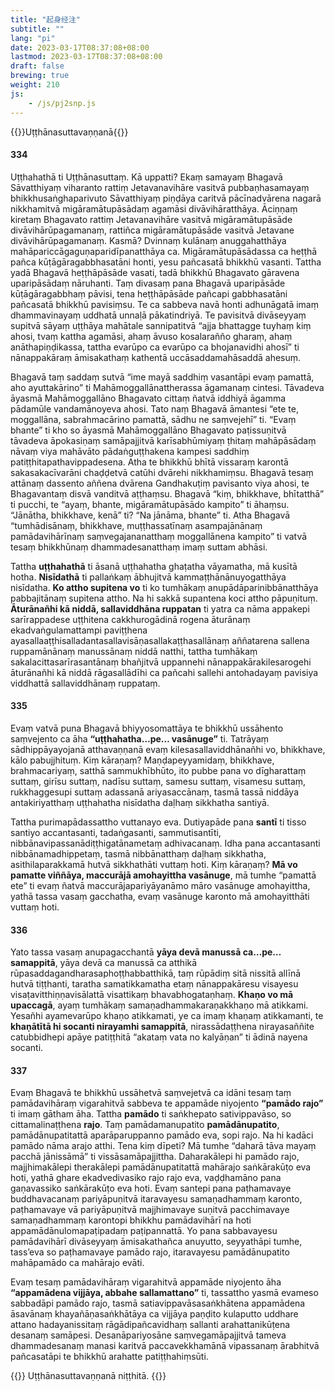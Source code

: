 ```yaml
---
title: "起身经注"
subtitle: ""
lang: "pi"
date: 2023-03-17T08:37:08+08:00
lastmod: 2023-03-17T08:37:08+08:00
draft: false
brewing: true
weight: 210
js:
    - /js/pj2snp.js
---
```


{{<subtitle>}}Uṭṭhānasuttavaṇṇanā{{</subtitle>}}

#### 334

Uṭṭhahathā ti Uṭṭhānasuttaṃ. Kā uppatti? Ekaṃ samayaṃ Bhagavā Sāvatthiyaṃ viharanto rattiṃ Jetavanavihāre vasitvā pubbaṇhasamayaṃ bhikkhusaṅghaparivuto Sāvatthiyaṃ piṇḍāya caritvā pācīnadvārena nagarā nikkhamitvā migāramātupāsādaṃ agamāsi divāvihāratthāya. Āciṇṇaṃ kiretaṃ Bhagavato rattiṃ Jetavanavihāre vasitvā migāramātupāsāde divāvihārūpagamanaṃ, rattiñca migāramātupāsāde vasitvā Jetavane divāvihārūpagamanaṃ. Kasmā? Dvinnaṃ kulānaṃ anuggahatthāya mahāpariccāgaguṇaparidīpanatthāya ca. Migāramātupāsādassa ca heṭṭhā pañca kūṭāgāragabbhasatāni honti, yesu pañcasatā bhikkhū vasanti. Tattha yadā Bhagavā heṭṭhāpāsāde vasati, tadā bhikkhū Bhagavato gāravena uparipāsādaṃ nāruhanti. Taṃ divasaṃ pana Bhagavā uparipāsāde kūṭāgāragabbhaṃ pāvisi, tena heṭṭhāpāsāde pañcapi gabbhasatāni pañcasatā bhikkhū pavisiṃsu. Te ca sabbeva navā honti adhunāgatā imaṃ dhammavinayaṃ uddhatā unnaḷā pākatindriyā. Te pavisitvā divāseyyaṃ supitvā sāyaṃ uṭṭhāya mahātale sannipatitvā “ajja bhattagge tuyhaṃ kiṃ ahosi, tvaṃ kattha agamāsi, ahaṃ āvuso kosalarañño gharaṃ, ahaṃ anāthapiṇḍikassa, tattha evarūpo ca evarūpo ca bhojanavidhi ahosī” ti nānappakāraṃ āmisakathaṃ kathentā uccāsaddamahāsaddā ahesuṃ.

Bhagavā taṃ saddaṃ sutvā “ime mayā saddhiṃ vasantāpi evaṃ pamattā, aho ayuttakārino” ti Mahāmoggallānattherassa āgamanaṃ cintesi. Tāvadeva āyasmā Mahāmoggallāno Bhagavato cittaṃ ñatvā iddhiyā āgamma pādamūle vandamānoyeva ahosi. Tato naṃ Bhagavā āmantesi “ete te, moggallāna, sabrahmacārino pamattā, sādhu ne saṃvejehī” ti. “Evaṃ bhante” ti kho so āyasmā Mahāmoggallāno Bhagavato paṭissuṇitvā tāvadeva āpokasiṇaṃ samāpajjitvā karīsabhūmiyaṃ ṭhitaṃ mahāpāsādaṃ nāvaṃ viya mahāvāto pādaṅguṭṭhakena kampesi saddhiṃ patiṭṭhitapathavippadesena. Atha te bhikkhū bhītā vissaraṃ karontā sakasakacīvarāni chaḍḍetvā catūhi dvārehi nikkhamiṃsu. Bhagavā tesaṃ attānaṃ dassento aññena dvārena Gandhakuṭiṃ pavisanto viya ahosi, te Bhagavantaṃ disvā vanditvā aṭṭhaṃsu. Bhagavā “kiṃ, bhikkhave, bhītatthā” ti pucchi, te “ayaṃ, bhante, migāramātupāsādo kampito” ti āhaṃsu. “Jānātha, bhikkhave, kenā” ti? “Na jānāma, bhante” ti. Atha Bhagavā “tumhādisānaṃ, bhikkhave, muṭṭhassatīnaṃ asampajānānaṃ pamādavihārīnaṃ saṃvegajananatthaṃ moggallānena kampito” ti vatvā tesaṃ bhikkhūnaṃ dhammadesanatthaṃ imaṃ suttam abhāsi.

Tattha **uṭṭhahathā** ti āsanā uṭṭhahatha ghaṭatha vāyamatha, mā kusītā hotha. **Nisīdathā** ti pallaṅkaṃ ābhujitvā kammaṭṭhānānuyogatthāya nisīdatha. **Ko attho supitena vo** ti ko tumhākaṃ anupādāparinibbānatthāya pabbajitānaṃ supitena attho. Na hi sakkā supantena koci attho pāpuṇituṃ. **Āturānañhi kā niddā, sallaviddhāna ruppatan** ti yatra ca nāma appakepi sarīrappadese uṭṭhitena cakkhurogādinā rogena āturānaṃ ekadvaṅgulamattampi paviṭṭhena ayasallaaṭṭhisalladantasallavisāṇasallakaṭṭhasallānaṃ aññatarena sallena ruppamānānaṃ manussānaṃ niddā natthi, tattha tumhākaṃ sakalacittasarīrasantānaṃ bhañjitvā uppannehi nānappakārakilesarogehi āturānañhi kā niddā rāgasallādīhi ca pañcahi sallehi antohadayaṃ pavisiya viddhattā sallaviddhānaṃ ruppataṃ.

#### 335

Evaṃ vatvā puna Bhagavā bhiyyosomattāya te bhikkhū ussāhento saṃvejento ca āha **“uṭṭhahatha…pe… vasānuge”** ti. Tatrāyaṃ sādhippāyayojanā atthavaṇṇanā evaṃ kilesasallaviddhānañhi vo, bhikkhave, kālo pabujjhituṃ. Kiṃ kāraṇaṃ? Maṇḍapeyyamidaṃ, bhikkhave, brahmacariyaṃ, satthā sammukhībhūto, ito pubbe pana vo dīgharattaṃ suttaṃ, girīsu suttaṃ, nadīsu suttaṃ, samesu suttaṃ, visamesu suttaṃ, rukkhaggesupi suttaṃ adassanā ariyasaccānaṃ, tasmā tassā niddāya antakiriyatthaṃ uṭṭhahatha nisīdatha daḷhaṃ sikkhatha santiyā.

Tattha purimapādassattho vuttanayo eva. Dutiyapāde pana **santī** ti tisso santiyo accantasanti, tadaṅgasanti, sammutisantīti, nibbānavipassanādiṭṭhigatānametaṃ adhivacanaṃ. Idha pana accantasanti nibbānamadhippetaṃ, tasmā nibbānatthaṃ daḷhaṃ sikkhatha, asithilaparakkamā hutvā sikkhathāti vuttaṃ hoti. Kiṃ kāraṇaṃ? **Mā vo pamatte viññāya, maccurājā amohayittha vasānuge**, mā tumhe “pamattā ete” ti evaṃ ñatvā maccurājapariyāyanāmo māro vasānuge amohayittha, yathā tassa vasaṃ gacchatha, evaṃ vasānuge karonto mā amohayitthāti vuttaṃ hoti.

#### 336

Yato tassa vasaṃ anupagacchantā **yāya devā manussā ca…pe… samappitā**, yāya devā ca manussā ca atthikā rūpasaddagandharasaphoṭṭhabbatthikā, taṃ rūpādiṃ sitā nissitā allīnā hutvā tiṭṭhanti, taratha samatikkamatha etaṃ nānappakāresu visayesu visaṭavitthiṇṇavisālattā visattikaṃ bhavabhogataṇhaṃ. **Khaṇo vo mā upaccagā**, ayaṃ tumhākaṃ samaṇadhammakaraṇakkhaṇo mā atikkami. Yesañhi ayamevarūpo khaṇo atikkamati, ye ca imaṃ khaṇaṃ atikkamanti, te **khaṇātītā hi socanti nirayamhi samappitā**, nirassādaṭṭhena nirayasaññite catubbidhepi apāye patiṭṭhitā “akataṃ vata no kalyāṇan” ti ādinā nayena socanti.

#### 337

Evaṃ Bhagavā te bhikkhū ussāhetvā saṃvejetvā ca idāni tesaṃ taṃ pamādavihāraṃ vigarahitvā sabbeva te appamāde niyojento **“pamādo rajo”** ti imaṃ gātham āha. Tattha **pamādo** ti saṅkhepato sativippavāso, so cittamalinaṭṭhena **rajo**. Taṃ pamādamanupatito **pamādānupatito**, pamādānupatitattā aparāparuppanno pamādo eva, sopi rajo. Na hi kadāci pamādo nāma arajo atthi. Tena kiṃ dīpeti? Mā tumhe “daharā tāva mayaṃ pacchā jānissāmā” ti vissāsamāpajjittha. Daharakālepi hi pamādo rajo, majjhimakālepi therakālepi pamādānupatitattā mahārajo saṅkārakūṭo eva hoti, yathā ghare ekadvedivasiko rajo rajo eva, vaḍḍhamāno pana gaṇavassiko saṅkārakūṭo eva hoti. Evaṃ santepi pana paṭhamavaye buddhavacanaṃ pariyāpuṇitvā itaravayesu samaṇadhammaṃ karonto, paṭhamavaye vā pariyāpuṇitvā majjhimavaye suṇitvā pacchimavaye samaṇadhammaṃ karontopi bhikkhu pamādavihārī na hoti appamādānulomapaṭipadaṃ paṭipannattā. Yo pana sabbavayesu pamādavihārī divāseyyaṃ āmisakathañca anuyutto, seyyathāpi tumhe, tass’eva so paṭhamavaye pamādo rajo, itaravayesu pamādānupatito mahāpamādo ca mahārajo evāti.

Evaṃ tesaṃ pamādavihāraṃ vigarahitvā appamāde niyojento āha **“appamādena vijjāya, abbahe sallamattano”** ti, tassattho yasmā evameso sabbadāpi pamādo rajo, tasmā satiavippavāsasaṅkhātena appamādena āsavānaṃ khayañāṇasaṅkhātāya ca vijjāya paṇḍito kulaputto uddhare attano hadayanissitaṃ rāgādipañcavidhaṃ sallanti arahattanikūṭena desanaṃ samāpesi. Desanāpariyosāne saṃvegamāpajjitvā tameva dhammadesanaṃ manasi karitvā paccavekkhamānā vipassanaṃ ārabhitvā pañcasatāpi te bhikkhū arahatte patiṭṭhahiṃsūti.

{{<eof>}}
    Uṭṭhānasuttavaṇṇanā niṭṭhitā.
{{</eof>}}